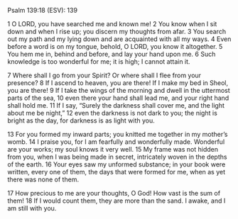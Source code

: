 Psalm 139:18 (ESV): 139

  1 O LORD, you have searched me and known me! 
  2 You know when I sit down and when I rise up; 
  you discern my thoughts from afar. 
  3 You search out my path and my lying down 
  and are acquainted with all my ways. 
  4 Even before a word is on my tongue, 
  behold, O LORD, you know it altogether. 
  5 You hem me in, behind and before, 
  and lay your hand upon me. 
  6 Such knowledge is too wonderful for me; 
  it is high; I cannot attain it. 

  7 Where shall I go from your Spirit? 
  Or where shall I flee from your presence? 
  8 If I ascend to heaven, you are there! 
  If I make my bed in Sheol, you are there! 
  9 If I take the wings of the morning 
  and dwell in the uttermost parts of the sea, 
  10 even there your hand shall lead me, 
  and your right hand shall hold me. 
  11 If I say, “Surely the darkness shall cover me, 
  and the light about me be night,” 
  12 even the darkness is not dark to you; 
  the night is bright as the day, 
  for darkness is as light with you. 

  13 For you formed my inward parts; 
  you knitted me together in my mother’s womb. 
  14 I praise you, for I am fearfully and wonderfully made. 
  Wonderful are your works; 
  my soul knows it very well. 
  15 My frame was not hidden from you, 
  when I was being made in secret, 
  intricately woven in the depths of the earth. 
  16 Your eyes saw my unformed substance; 
  in your book were written, every one of them, 
  the days that were formed for me, 
  when as yet there was none of them. 

  17 How precious to me are your thoughts, O God! 
  How vast is the sum of them! 
  18 If I would count them, they are more than the sand. 
  I awake, and I am still with you.